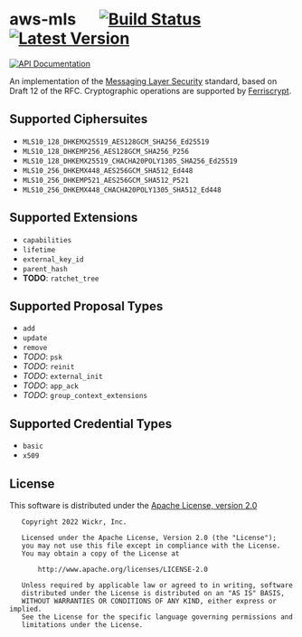 # aws-mls &emsp; [![Build Status]][actions] [![Latest Version]][crates.io]

[![API Documentation]][docs.rs]

[build status]: https://img.shields.io/github/workflow/status/WickrInc/mls/CI/master
[actions]: https://github.com/WickrInc/mls/actions?query=branch%3Amaster
[latest version]: https://img.shields.io/crates/v/aws-mls.svg
[crates.io]: https://crates.io/crates/aws-mls
[api documentation]: (https://docs.rs/aws-mls/badge.svg)
[docs.rs]: (https://docs.rs/aws-mls)

<!-- cargo-sync-readme start -->

An implementation of the [Messaging Layer Security](https://messaginglayersecurity.rocks) standard,
based on Draft 12 of the RFC. Cryptographic operations are supported by [Ferriscrypt](https://github.com/WickrInc/ferriscrypt).

## Supported Ciphersuites


* `MLS10_128_DHKEMX25519_AES128GCM_SHA256_Ed25519`
* `MLS10_128_DHKEMP256_AES128GCM_SHA256_P256`
* `MLS10_128_DHKEMX25519_CHACHA20POLY1305_SHA256_Ed25519`
* `MLS10_256_DHKEMX448_AES256GCM_SHA512_Ed448`
* `MLS10_256_DHKEMP521_AES256GCM_SHA512_P521`
* `MLS10_256_DHKEMX448_CHACHA20POLY1305_SHA512_Ed448`


## Supported Extensions


* `capabilities`
* `lifetime`
* `external_key_id`
* `parent_hash`
* **TODO**: `ratchet_tree`


## Supported Proposal Types

* `add`
* `update`
* `remove`
* *TODO*: `psk`
* *TODO*: `reinit`
* *TODO*: `external_init`
* *TODO*: `app_ack`
* *TODO*: `group_context_extensions`

## Supported Credential Types

* `basic`
* `x509`

<!-- cargo-sync-readme end -->

## License

This software is distributed under the [Apache License, version 2.0](https://www.apache.org/licenses/LICENSE-2.0.html)

```
   Copyright 2022 Wickr, Inc.

   Licensed under the Apache License, Version 2.0 (the "License");
   you may not use this file except in compliance with the License.
   You may obtain a copy of the License at

       http://www.apache.org/licenses/LICENSE-2.0

   Unless required by applicable law or agreed to in writing, software
   distributed under the License is distributed on an "AS IS" BASIS,
   WITHOUT WARRANTIES OR CONDITIONS OF ANY KIND, either express or implied.
   See the License for the specific language governing permissions and
   limitations under the License.
```
